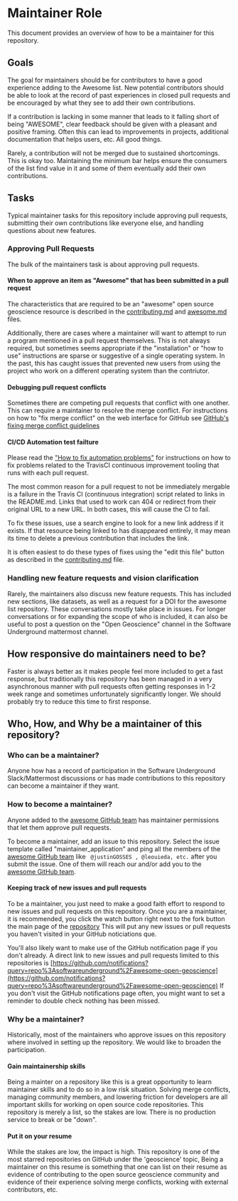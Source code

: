 # Maintainer Role

This document provides an overview of how to be a maintainer for this repository.

## Goals

The goal for maintainers should be for contributors to have a good experience 
adding to the Awesome list. 
New potential contributors should be able to look at the 
record of past experiences in closed pull requests and be encouraged by what 
they see to add their own contributions.

If a contribution is lacking in some manner that leads to it falling short 
of being "AWESOME", clear feedback should be given 
with a pleasant and positive framing. Often this can lead to improvements 
in projects, additional documentation that helps users, etc. All good things.

Rarely, a contribution will not be merged due to sustained shortcomings. 
This is okay too. Maintaining the minimum bar helps ensure the consumers of 
the list find value in it and some of them eventually add their own 
contributions.

## Tasks

Typical maintainer tasks for this repository include approving pull requests, 
submitting their own contributions like everyone else, and handling 
questions about new features. 

### Approving Pull Requests

The bulk of the maintainers task is about approving pull requests. 

#### When to approve an item as "Awesome" that has been submitted in a pull request

The characteristics that are required to be an "awesome" open source geoscience
resource is described in the [contributing.md](/contributing.md) 
and [awesome.md](/awesome.md) files.

Additionally, there are cases where a maintainer will want to attempt to 
run a program mentioned in a pull request themselves. 
This is not always required, but 
sometimes seems appropriate if the "installation" or "how to use" 
instructions are sparse or suggestive of a single operating system. 
In the past, this has caught
issues that prevented new users from using the project who work on a different
operating system than the contriutor. 

#### Debugging pull request conflicts

Sometimes there are competing pull requests that conflict with one another. 
This can require a maintainer to resolve the merge conflict. 
For instructions on how to "fix merge conflict" on the web interface for 
GitHub see 
[GitHub's fixing merge conflict guidelines](https://docs.github.com/en/pull-requests/collaborating-with-pull-requests/addressing-merge-conflicts/resolving-a-merge-conflict-on-github)

#### CI/CD Automation test failture

Please read the ["How to fix automation problems"](contributing.md/#how-to-fix-automation-problems) for instructions on how to fix problems
related to the TravisCI continuous improvement tooling that runs with
each pull request. 

The most common reason for a pull request to not be immediately 
mergable is a failure in the Travis CI (continuous integration) 
script related to links in the README.md.
Links that used to work can 404 or redirect from their original 
URL to a new URL. In both cases, this will cause the CI to fail.

To fix these issues, use a search engine
to look for a new link address if it exists. 
If that resource being linked to has disappeared entirely, it 
may mean its time to delete a previous contribution that includes the link. 

It is often easiest to do these types of fixes using the 
"edit this file" button as described in 
the [contributing.md](/contributing.md) file.

### Handling new feature requests and vision clarification

Rarely, the maintainers also discuss new feature requests. 
This has included new sections, like datasets, as well as a request 
for a DOI for the awesome list repository. 
These conversations mostly take place in issues. For longer conversations 
or for expanding the scope of who is included, it can also be useful
to post a question on the "Open Geoscience" channel in the Software Underground mattermost channel. 

## How responsive do maintainers need to be?

Faster is always better as it makes people feel more included to get 
a fast response, but traditionally this repository has been
managed in a very asynchronous manner with pull requests often getting 
responses in 1-2 week range and sometimes unfortunately significantly longer.
We should probably try to reduce this time to first response.

## Who, How, and Why be a maintainer of this repository?

### Who can be a maintainer?

Anyone how has a record of participation in the Software Underground 
Slack/Mattermost discussions or has made contributions to this repository
can become a maintainer if they want.

### How to become a maintainer?

Anyone added to the 
[awesome GitHub team](https://github.com/orgs/softwareunderground/teams/awesome) 
has maintainer permissions that let them approve pull requests. 

To become a maintainer, add an issue to this repository. 
Select the issue template called "maintainer_application"
and ping all the members of the 
[awesome GitHub team](https://github.com/orgs/softwareunderground/teams/awesome)
like ` @justinGOSSES , @leouieda, etc.` after you submit the issue.
One of them will reach our and/or add you to the
[awesome GitHub team](https://github.com/orgs/softwareunderground/teams/awesome).

#### Keeping track of new issues and pull requests
To be a maintainer, you just need to make a good faith effort to 
respond to new issues and pull requests on this repository.
Once you are a maintainer, it is recommended, you click the 
watch button right next to the fork button the main page of the 
[repository](https://github.com/softwareunderground/awesome-open-geoscience)
This will put any new issues or pull requests you haven't visited
in your GitHub noticiations que.

You'll also likely want to make use of the GitHub notification page if you 
don't already. A direct link to new issues and pull requests limited to 
this repositories is [https://github.com/notifications?query=repo%3Asoftwareunderground%2Fawesome-open-geoscience](https://github.com/notifications?query=repo%3Asoftwareunderground%2Fawesome-open-geoscience)
If you don't visit the GitHub notifications page often, you might want
to set a reminder to double check nothing has been missed.

### Why be a maintainer?

Historically, most of the maintainers who approve issues on this repository
where involved in setting up the repository. 
We would like to broaden the participation. 

#### Gain maintainership skills
Being a mainter on a repository like this is a great opportunity to 
learn maintainer skills and to do so in a low risk situation. 
Solving merge conflicts, managing community members, and lowering friction 
for developers are all important skills for working on open source 
code repositories. This repository is merely a list, so the stakes 
are low. There is no production service to break or be "down".

#### Put it on your resume

While the stakes are low, the impact is high.
This repository is one of the most starred repositories on GitHub 
under the 'geoscience' topic, Being a maintainer on this resume 
is something that one can list on 
their resume as evidence of contributing to the open source geoscience 
community and evidence of their experience solving merge conflicts, 
working with external contributors, etc. 